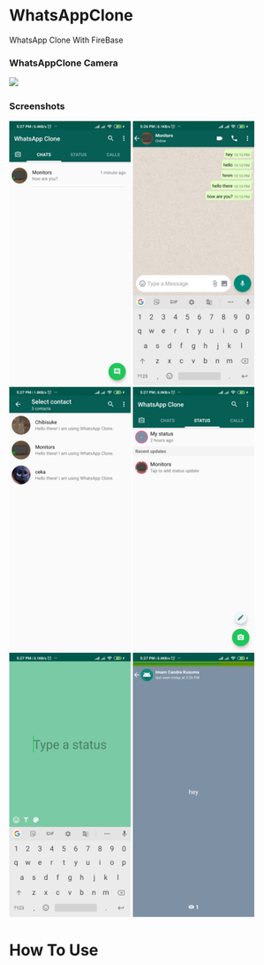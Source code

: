 # WhatsAppClone
WhatsApp Clone With FireBase

### WhatsAppClone Camera
![](WhatsAppClone-Camera.gif)

### Screenshots
<img src="SS Chat.jpg" width="220"/> <img src="SS Chat Room.jpg" width="220"/> <img src="SS Contact.jpg" width="220"/> <img src="SS Status.jpg" width="220"/> <img src="SS Create Status.jpg" width="220"/> <img src="SS Status View.jpg" width="220"/>

# How To Use 

